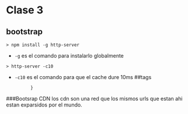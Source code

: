 # Clase 3

## bootstrap

```
> npm install -g http-server
```

- `-g` es el comando para instalarlo globalmente

```
> http-server -c10 
```

- `-c10` es el comando para que el cache dure 10ms
##tags
 
    
            }
###Bootsrap CDN
los cdn son una red que los mismos urls que estan ahi estan exparsidos por el mundo.

        
